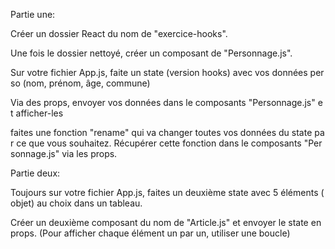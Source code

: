  Partie une:

 Créer un dossier React du nom de "exercice-hooks". 

Une fois le dossier nettoyé, créer un composant de "Personnage.js".

Sur votre fichier App.js, faite un state (version hooks) avec vos données perso (nom, prénom, âge, commune)

Via des props, envoyer vos données dans le composants "Personnage.js" et afficher-les

 faites une fonction "rename" qui va changer toutes vos données du state par ce que vous souhaitez. Récupérer cette fonction dans le composants "Personnage.js" via les props.
 
 Partie deux:

Toujours sur votre fichier App.js, faites un deuxième state avec 5 éléments (objet) au choix dans un tableau.

Créer un deuxième composant du nom de "Article.js" et envoyer le state en props. (Pour afficher chaque élément un par un, utiliser une boucle)
